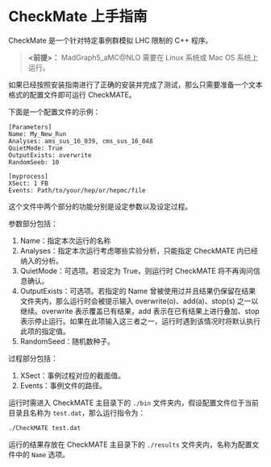 # CheckMate 上手指南

CheckMate 是一个针对特定事例群模拟 LHC 限制的 C++ 程序。

> **<前提>：** MadGraph5_aMC@NLO 需要在 Linux 系统或 Mac OS 系统上运行。

如果已经按照安装指南进行了正确的安装并完成了测试，那么只需要准备一个文本格式的配置文件即可运行 CheckMATE。

下面是一个配置文件的示例：

```text
[Parameters]
Name: My_New_Run
Analyses: ams_sus_16_039, cms_sus_16_048
QuietMode: True
OutputExists: overwrite
RandomSeeb: 10

[myprocess]
XSect: 1 FB
Events: Path/to/your/hep/or/hepmc/file
```

这个文件中两个部分的功能分别是设定参数以及设定过程。

参数部分包括：

1. Name：指定本次运行的名称
2. Analyses：指定本次运行考虑哪些实验分析，只能指定 CheckMATE 内已经纳入的分析。
3. QuietMode：可选项。若设定为 True，则运行时 CheckMATE 将不再询问信息确认。
4. OutputExists：可选项。若指定的 Name 曾被使用过并且结果仍保留在结果文件夹内，那么运行时会被提示输入 overwrite(o)、add(a)、stop(s) 之一以继续。overwrite 表示覆盖已有结果，add 表示在已有结果上进行叠加、stop 表示停止运行。如果在此项输入这三者之一，运行时遇到该情况时将默认执行此项的指定值。
5. RandomSeed：随机数种子。

过程部分包括：

1. XSect：事例过程对应的截面值。
2. Events：事例文件的路径。

运行时需进入 CheckMATE 主目录下的 `./bin` 文件夹内，假设配置文件位于当前目录且名称为 `test.dat`，那么运行指令为：

```bash
./CheckMATE test.dat
```

运行的结果存放在 CheckMATE 主目录下的 `./results` 文件夹内，名称为配置文件中的 `Name` 选项。
